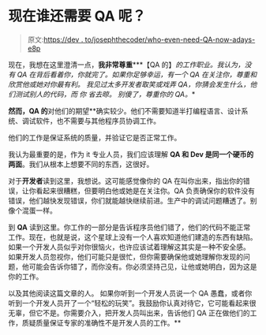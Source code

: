 # 现在谁还需要 QA 呢？

> 原文:[https://dev . to/josephthecoder/who-even-need-QA-now-adays-e8p](https://dev.to/josephthecoder/who-even-needs-qa-now-adays-e8p)

现在，我想在这里澄清一点，**我非常尊重*****【QA 的】*的工作职业。我认为，没有 QA 在背后看着你，你就完了。如果你足够幸运，有一个 QA 在关注你，尊重和欣赏他或她对你最有利。
我见过太多开发者取笑或戏弄 QA，你猜会发生什么，*他们测试别人的代码，而* *你* *省去晾*。
别傻了，尊重你的 QA。**

 **然而，QA 的**对他们的期望**确实较少。他们不需要知道半打编程语言、设计系统、调试软件，也不需要与其他程序员协调工作。

他们的工作是保证系统的质量，并验证它是否正常工作。

我认为最重要的是，作为 it 专业人员，我们应该理解 **QA 和 Dev 是同一个硬币的两面**。我们从根本上想要不同的东西，这很好。

对于**开发者**读到这里，我想说。这可能感觉像你的 QA 在叫你出来，指出你的错误，让你看起来很糟糕，但要明白他或她是在关注你。QA 负责确保你的软件没有错误，他们越快发现错误，你们就能越快继续前进。生产中的调试问题糟透了。别像个混蛋一样。

到 **QA** 读到这里。你工作的一部分是告诉程序员他们错了，他们的代码不能正常工作。现在，也就是说，这个星球上没有一个人喜欢知道他们建造的东西有缺陷。
如果一个开发人员似乎对你很恼火，也许应该试着理解这其实是一种不安全感。
如果开发人员忽视你，他们可能只是很忙，但你需要确保他或她理解你发现的问题，他可能会告诉你错了，而你没有。你必须坚持己见，让他或她明白，因为这是你的工作。

以及其他阅读这篇文章的人。
如果你听到一个开发人员说一个 QA 愚蠢，或者你听到一个开发人员开了一个“轻松的玩笑”。我鼓励你认真对待它，它可能看起来很无辜，但它不是。你需要介入，把开发人员叫出来，告诉他们 QA 正在做他们的工作，质疑质量保证专家的准确性不是开发人员的工作。**